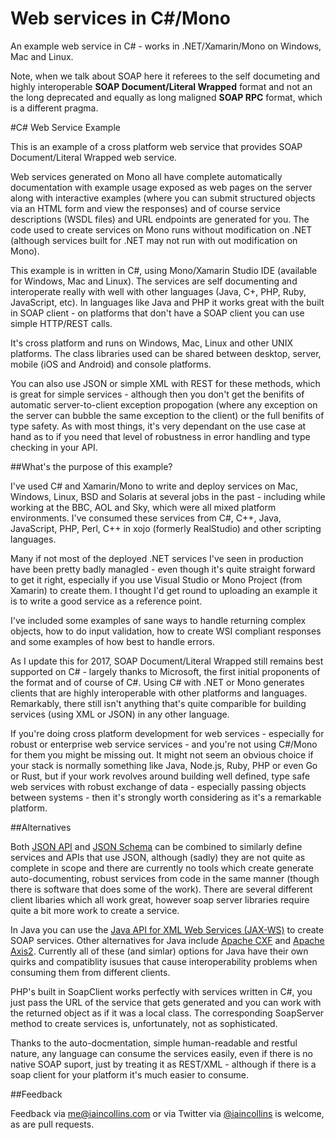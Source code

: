Web services in C#/Mono 
===============

An example web service in C# - works in .NET/Xamarin/Mono on Windows, Mac and Linux.

Note, when we talk about SOAP here it referees to the self documeting and highly interoperable **SOAP Document/Literal Wrapped** format and not an the long deprecated and equally as long maligned **SOAP RPC** format, which is a different pragma.

#C# Web Service Example

This is an example of a cross platform web service that provides SOAP Document/Literal Wrapped web service.

Web services generated on Mono all have complete automatically documentation with example usage exposed as web pages on the server along with interactive examples (where you can submit structured objects via an HTML form and view the responses) and of course service descriptions (WSDL files) and URL endpoints are generated for you. The code used to create services on Mono runs without modification on .NET (although services built for .NET may not run with out modification on Mono).

This example is in written in C#, using Mono/Xamarin Studio IDE (available for Windows, Mac and Linux). The services are self documenting and interoperate really with well with other languages (Java, C+, PHP, Ruby, JavaScript, etc). In languages like Java and PHP it works great with the built in SOAP client - on platforms that don't have a SOAP client you can use simple HTTP/REST calls.

It's cross platform and runs on Windows, Mac, Linux and other UNIX platforms. The class libraries used can be shared between desktop, server, mobile (iOS and Android) and console platforms.

You can also use JSON or simple XML with REST for these methods, which is great for simple services - although then you don't get the benifits of automatic server-to-client exception propogation (where any exception on the server can bubble the same exception to the client) or the full benifits of type safety. As with most things, it's very dependant on the use case at hand as to if you need that level of robustness in error handling and type checking in your API.

##What's the purpose of this example?

I've used C# and Xamarin/Mono to write and deploy services on Mac, Windows, Linux, BSD and Solaris at several jobs in the past - including while working at the BBC, AOL and Sky, which were all mixed platform environments. I've consumed these services from C#, C++, Java, JavaScript, PHP, Perl, C++ in xojo (formerly RealStudio) and other scripting languages.

Many if not most of the deployed .NET services I've seen in production have been pretty badly managled - even though it's quite straight forward to get it right, especially if you use Visual Studio or Mono Project (from Xamarin) to create them. I thought I'd get round to uploading an example it is to write a good service as a reference point.

I've included some examples of sane ways to handle returning complex objects, how to do input validation, how to create WSI compliant responses and some examples of how best to handle errors.

As I update this for 2017, SOAP Document/Literal Wrapped still remains best supported on C# - largely thanks to Microsoft, the first initial proponents of the format and of course of C#. Using C# with .NET or Mono generates clients that are highly interoperable with other platforms and languages. Remarkably, there still isn't anything that's quite comparible for building services (using XML or JSON) in any other language.

If you're doing cross platform development for web services - especially for robust or enterprise web service services - and you're not using C#/Mono for them you might be missing out. It might not seem an obvious choice if your stack is normally something like Java, Node.js, Ruby, PHP or even Go or Rust, but if your work revolves around building well defined, type safe web services with robust exchange of data - especially passing objects between systems - then it's strongly worth considering as it's a remarkable platform.

##Alternatives

Both [JSON API](http://jsonapi.org) and [JSON Schema](http://json-schema.org) can be combined to similarly define services and APIs that use JSON, although (sadly) they are not quite as complete in scope and there are currently no tools which create generate auto-documenting, robust services from code in the same manner (though there is software that does some of the work). There are several different client libaries which all work great, however soap server libraries require quite a bit more work to create a service.

In Java you can use the [Java API for XML Web Services (JAX-WS)](https://jax-ws.java.net) to create SOAP services. Other alternatives for Java include [Apache CXF](https://cxf.apache.org) and [Apache Axis2](https://axis.apache.org/axis2/java/core/). Currently all of these (and simlar) options for Java have their own quirks and compatiblity isusues that cause interoperability problems when consuming them from different clients.

PHP's built in SoapClient works perfectly with services written in C#, you just pass the URL of the service that gets generated and you can work with the returned object as if it was a local class. The corresponding SoapServer method to create services is, unfortunately, not as sophisticated.

Thanks to the auto-docmentation, simple human-readable and restful nature, any language can consume the services easily, even if there is no native SOAP suport, just by treating it as REST/XML - although if there is a soap client for your platform it's much easier to consume.

##Feedback

Feedback via me@iaincollins.com or via Twitter via [@iaincollins](http://twitter.com/iaincollins) is welcome, as are pull requests.
